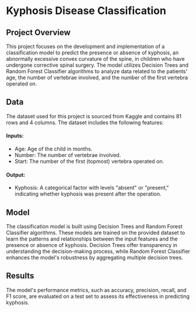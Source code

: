 # Kyphosis Disease Classification

## Project Overview
This project focuses on the development and implementation of a classification model to predict the presence or absence of kyphosis, an abnormally excessive convex curvature of the spine, in children who have undergone corrective spinal surgery. The model utilizes Decision Trees and Random Forest Classifier algorithms to analyze data related to the patients' age, the number of vertebrae involved, and the number of the first vertebra operated on.

## Data
The dataset used for this project is sourced from Kaggle and contains 81 rows and 4 columns. The dataset includes the following features:

#### Inputs:
- Age: Age of the child in months.
- Number: The number of vertebrae involved.
- Start: The number of the first (topmost) vertebra operated on.
#### Output:
- Kyphosis: A categorical factor with levels "absent" or "present," indicating whether kyphosis was present after the operation.

## Model
The classification model is built using Decision Trees and Random Forest Classifier algorithms. These models are trained on the provided dataset to learn the patterns and relationships between the input features and the presence or absence of kyphosis. Decision Trees offer transparency in understanding the decision-making process, while Random Forest Classifier enhances the model's robustness by aggregating multiple decision trees.

## Results
The model's performance metrics, such as accuracy, precision, recall, and F1 score, are evaluated on a test set to assess its effectiveness in predicting kyphosis.